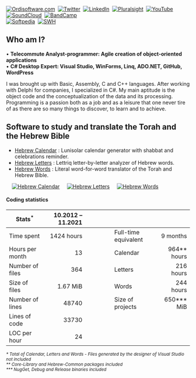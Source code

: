 [![Ordisoftware.com](https://img.shields.io/badge/-ordisoftware.com-355F90?logo=WordPress&logoColor=white)](https://www.ordisoftware.com)&nbsp;
[![Twitter](https://img.shields.io/badge/ordisoftware-%231DA1F2.svg?logo=Twitter&logoColor=white)](https://twitter.com/ordisoftware)&nbsp;
[![LinkedIn](https://img.shields.io/badge/linkedin-%230077B5.svg?logo=linkedin&logoColor=white)](https://linkedin.com/in/ordisoftware)&nbsp;
[![Pluralsight](https://img.shields.io/badge/pluralsight-DA3050?logo=pluralsight&logoColor=white)](https://app.pluralsight.com/profile/ordisoftware)&nbsp;
[![YouTube](https://img.shields.io/badge/ordisoftware-%23FF0000.svg?logo=YouTube&logoColor=white)](https://www.youtube.com/user/Ordisoftware)&nbsp;
[![SoundCloud](https://img.shields.io/badge/sound%20cloud-FF5500?logo=soundcloud&logoColor=white)](https://soundcloud.com/user-918750883)&nbsp;
[![BandCamp](https://img.shields.io/badge/bandcamp-1DA0C3?logo=bandcamp&logoColor=white)](https://ordisoftware.bandcamp.com)&nbsp;<br/>
[![Softpedia](https://img.shields.io/badge/-softpedia-405075?logo=Softpedia&logoColor=white)](https://www.softpedia.com/publisher/Olivier-Rogier-104580.html)&nbsp;
[![SWH](https://archive.softwareheritage.org/badge/origin/https://github.com/Ordisoftware/Hebrew-Calendar/)](https://archive.softwareheritage.org/browse/search/?q=Ordisoftware)&nbsp;

## Who am I?

• **Telecommute Analyst-programmer: Agile creation of object-oriented applications**\
• **C# Desktop Expert: Visual Studio, WinForms, Linq, ADO.NET, GitHub, WordPress**

I was brought up with Basic, Assembly, C and C++ languages. After working with Delphi for companies, I specialized in C#. My main aptitude is the object code and the conceptualization of the data and its processing. Programming is a passion both as a job and as a leisure that one never tire of as there are so many things to discover, to learn and to achieve.

## Software to study and translate the Torah and the Hebrew Bible

- [Hebrew Calendar](https://github.com/Ordisoftware/Hebrew-Calendar) : Lunisolar calendar generator with shabbat and celebrations reminder.
- [Hebrew Letters](https://github.com/Ordisoftware/Hebrew-Letters) : Lettriq letter-by-letter analyzer of Hebrew words.
- [Hebrew Words](https://github.com/Ordisoftware/Hebrew-Words) : Literal word-for-word translator of the Torah and Hebrew Bible.

&nbsp;&nbsp;&nbsp;&nbsp;[![Hebrew Calendar](https://i2.wp.com/www.ordisoftware.com/uploads/2019/10/hebrew-calendar-viewmonth-fr-1.png?resize=204%2C140&ssl=1 "Hebrew Calendar")](https://github.com/Ordisoftware/Hebrew-Calendar)&nbsp;&nbsp;&nbsp;&nbsp;&nbsp;[![Hebrew Letters](https://i2.wp.com/www.ordisoftware.com/uploads/2019/09/hebrew-letters-analyse-fr.png?resize=133%2C140&ssl=1 "Hebrew Letters")](https://github.com/Ordisoftware/Hebrew-Letters)&nbsp;&nbsp;&nbsp;&nbsp;&nbsp;[![Hebrew Words](https://i1.wp.com/www.ordisoftware.com/uploads/2019/09/hebrew-words-verses-fr.png?resize=180%2C140&ssl=1 "Hebrew Words")](https://github.com/Ordisoftware/Hebrew-Words)

#### Coding statistics

|Stats<sup>*</sup>|10.2012 – 11.2021||||
|-|-:|-|-|-:|
|Time spent|1424 hours||Full-time equivalent|9 months|
|Hours per month|13||Calendar|964** hours|
|Number of files|364||Letters|216 hours|
|Size of files|1.67 MiB||Words|244 hours|
|Number of lines|48740||Size of projects|650*** MiB|
|Lines of code|33730||||
|LOC per hour|24|&nbsp;&nbsp;&nbsp;&nbsp;&nbsp;&nbsp;&nbsp;&nbsp;&nbsp;&nbsp;&nbsp;&nbsp;&nbsp;|||

<sup><i>* Total of Calendar, Letters and Words - Files generated by the designer of Visual Studio not included<br>
** Core-Library and Hebrew-Common packages included<br>
*** NugGet, Debug and Release binaries included</i></sup>
